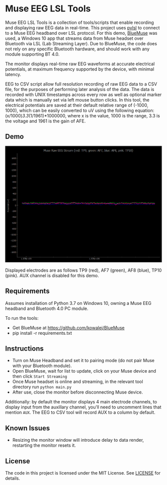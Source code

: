 # Muse EEG LSL Tools
Muse EEG LSL Tools is a collection of tools/scripts that enable recording and displaying raw EEG data in real-time. This project uses [pylsl](https://github.com/chkothe/pylsl) to connect to a Muse EEG headband over LSL protocol. For this demo, [BlueMuse](https://github.com/kowalej/BlueMuse) was used, a Windows 10 app that streams data from Muse headset over Bluetooth via LSL (Lab Streaming Layer). Due to BlueMuse, the code does not rely on any specific Bluetooth hardware, and should work with any module supporting BT 4.0. 

The monitor displays real-time raw EEG waveforms at accurate electrical potentials, at maximum frequency supported by the device, with minimal latency. 

EEG to CSV script allow full resolution recording of raw EEG data to a CSV file, for the purposes of performing later analysis of the data. The data is recorded with UNIX timestamps across every row as well as optional marker data which is manually set via left mouse button clicks. In this tool, the electrical potentials are saved at their default relative range of (-1000, 1000), which can be easily converted to uV using the following equation: (x/1000)*3.3*(1/1961)*1000000, where x is the value, 1000 is the range, 3.3 is the voltage and 1961 is the gain of AFE.

## Demo
![Muse EEG LSL Monitor - animated gif demo](demo.gif)

Displayed electrodes are as follows TP9 (red), AF7 (green), AF8 (blue), TP10 (pink). AUX channel is disabled for this demo.

## Requirements
Assumes installation of Python 3.7 on Windows 10, owning a Muse EEG headband and Bluetooth 4.0 PC module.

To run the tools:
* Get BlueMuse at https://github.com/kowalej/BlueMuse
* pip install -r requirements.txt

## Instructions
* Turn on Muse Headband and set it to pairing mode (do not pair Muse with your Bluetooth module).
* Open BlueMuse, wait for list to update, click on your Muse device and then click `Start Streaming`
* Once Muse headset is online and streaming, in the relevant tool directory run `python main.py`
* After use, close the monitor before disconnecting Muse device.


Additionally: by default the monitor displays 4 main electrode channels, to display input from the auxillary channel, you'll need to uncomment lines that mention `AUX`. The EEG to CSV tool will record AUX to a column by default.

## Known Issues
* Resizing the monitor window will introduce delay to data render, restarting the monitor resets it.

## License
The code in this project is licensed under the MIT License. See [LICENSE](LICENSE) for details.
